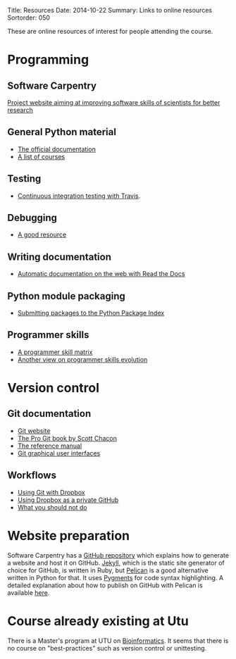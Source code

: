Title: Resources
Date: 2014-10-22
Summary: Links to online resources
Sortorder: 050

These are online resources of interest for people attending the course.

# Programming

## Software Carpentry

[Project website aiming at improving software skills of scientists for better research](http://software-carpentry.org/)

## General Python material

- [The official documentation](https://docs.python.org/3/)
- [A list of courses](https://wiki.python.org/moin/PythonTraining)

## Testing

- [Continuous integration testing with Travis](https://travis-ci.org/).

## Debugging

- [A good resource](http://blog.ionelmc.ro/2013/06/05/python-debugging-tools/)

## Writing documentation

- [Automatic documentation on the web with Read the Docs](https://readthedocs.org/)

## Python module packaging

- [Submitting packages to the Python Package Index](https://pypi.python.org/)

## Programmer skills

- [A programmer skill matrix](http://sijinjoseph.com/programmer-competency-matrix/)
- [Another view on programmer skills evolution](http://www.wayland-informatics.com/The%20Seven%20Stages%20of%20Expertise%20in%20Software.htm)
  
# Version control

## Git documentation

- [Git website](http://git-scm.com/)
- [The Pro Git book by Scott Chacon](http://git-scm.com/book)
- [The reference manual](http://git-scm.com/docs)
- [Git graphical user interfaces](http://git-scm.com/download/gui/linux)

## Workflows

- [Using Git with Dropbox](http://blog.shvetsov.com/2013/04/using-git-with-dropbox.html)
- [Using Dropbox as a private GitHub](http://jetheis.com/blog/2013/02/17/using-dropbox-as-a-private-github/)
- [What you should not do](http://xkcd.com/1296/)

# Website preparation

Software Carpentry has a [GitHub repository](https://github.com/swcarpentry/bc)
which explains how to generate a website and host it on GitHub.
[Jekyll](http://jekyllrb.com/), which is the static site generator of choice
for GitHub, is written in Ruby, but
[Pelican](http://docs.getpelican.com/en/3.4.0/index.html) is a good alternative
written in Python for that. It uses [Pygments](http://pygments.org/) for code
syntax highlighting. A detailed explanation about how to publish on GitHub with
Pelican is available [here](http://docs.getpelican.com/en/3.4.0/tips.html).

# Course already existing at Utu

There is a Master's program at UTU on
[Bioinformatics](https://nettiopsu.utu.fi/opas/tutkintoOhjelma.htm?rid=22413&uiLang=fi&lang=en&lvv=2014).
It seems that there is no course on "best-practices" such as version control or
unittesting.
